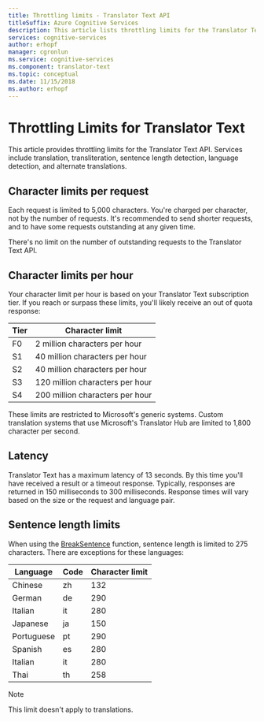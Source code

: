 ```yaml
---
title: Throttling limits - Translator Text API
titleSuffix: Azure Cognitive Services
description: This article lists throttling limits for the Translator Text API. Charges are incurred based on character count, not request frequency with a limit of 5,000 characters per request. Character limits are subscription based, with F0 limited to 2 million characters per hour.
services: cognitive-services
author: erhopf
manager: cgronlun
ms.service: cognitive-services
ms.component: translator-text
ms.topic: conceptual
ms.date: 11/15/2018
ms.author: erhopf
---
```


# Throttling Limits for Translator Text

This article provides throttling limits for the Translator Text API. Services include translation, transliteration, sentence length detection, language detection, and alternate translations.

## Character limits per request

Each request is limited to 5,000 characters. You're charged per character, not by the number of requests. It's recommended to send shorter requests, and to have some requests outstanding at any given time.

There's no limit on the number of outstanding requests to the Translator Text API.

## Character limits per hour

Your character limit per hour is based on your Translator Text subscription tier. If you reach or surpass these limits, you'll likely receive an out of quota response:

| Tier | Character limit |
|------|-----------------|
| F0 | 2 million characters per hour |
| S1 | 40 million characters per hour |
| S2 | 40 million characters per hour |
| S3 | 120 million characters per hour |
| S4 | 200 million characters per hour |

These limits are restricted to Microsoft's generic systems. Custom translation systems that use Microsoft's Translator Hub are limited to 1,800 character per second.

## Latency

Translator Text has a maximum latency of 13 seconds. By this time you'll have received a result or a timeout response. Typically, responses are returned in 150 milliseconds to 300 milliseconds. Response times will vary based on the size or the request and language pair.

## Sentence length limits

When using the [BreakSentence](https://docs.microsoft.com/en-us/azure/cognitive-services/translator/reference/v3-0-break-sentence) function, sentence length is limited to 275 characters. There are exceptions for these languages:

| Language | Code | Character limit |
|----------|------|-----------------|
| Chinese | zh | 132 |
| German | de | 290 |
| Italian | it | 280 |
| Japanese | ja | 150 |
| Portuguese | pt | 290 |
| Spanish | es | 280 |
| Italian | it | 280 |
| Thai | th | 258 |

> [!NOTE]
> This limit doesn't apply to translations.
